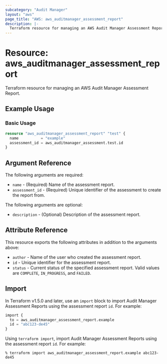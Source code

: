 ```yaml
---
subcategory: "Audit Manager"
layout: "aws"
page_title: "AWS: aws_auditmanager_assessment_report"
description: |-
  Terraform resource for managing an AWS Audit Manager Assessment Report.
---
```


# Resource: aws_auditmanager_assessment_report

Terraform resource for managing an AWS Audit Manager Assessment Report.

## Example Usage

### Basic Usage

```terraform
resource "aws_auditmanager_assessment_report" "test" {
  name          = "example"
  assessment_id = aws_auditmanager_assessment.test.id
}
```

## Argument Reference

The following arguments are required:

* `name` - (Required) Name of the assessment report.
* `assessment_id` - (Required) Unique identifier of the assessment to create the report from.

The following arguments are optional:

* `description` - (Optional) Description of the assessment report.

## Attribute Reference

This resource exports the following attributes in addition to the arguments above:

* `author` - Name of the user who created the assessment report.
* `id` - Unique identifier for the assessment report.
* `status` - Current status of the specified assessment report. Valid values are `COMPLETE`, `IN_PROGRESS`, and `FAILED`.

## Import

In Terraform v1.5.0 and later, use an `import` block to import Audit Manager Assessment Reports using the assessment report `id`. For example:

```terraform
import {
  to = aws_auditmanager_assessment_report.example
  id = "abc123-de45"
}
```

Using `terraform import`, import Audit Manager Assessment Reports using the assessment report `id`. For example:

```console
% terraform import aws_auditmanager_assessment_report.example abc123-de45
```
